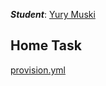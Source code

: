 ***Student***: [Yury Muski](https://upsa.epam.com/workload/employeeView.do?employeeId=4060741400038655529#emplTab=general)

Home Task
---
[provision.yml](vagrant/ansible/provision.yml)

